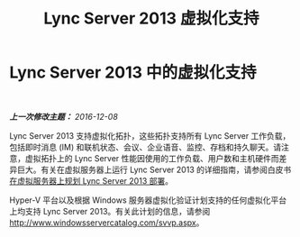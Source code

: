 ﻿---
title: Lync Server 2013 虚拟化支持
TOCTitle: 虚拟化支持
ms:assetid: cb940808-2852-406a-a357-3eb5638ed2a0
ms:mtpsurl: https://technet.microsoft.com/zh-cn/library/Gg398853(v=OCS.15)
ms:contentKeyID: 49314259
ms.date: 12/10/2016
mtps_version: v=OCS.15
ms.translationtype: HT
---

# Lync Server 2013 中的虚拟化支持

 

_**上一次修改主题：** 2016-12-08_

Lync Server 2013 支持虚拟化拓扑，这些拓扑支持所有 Lync Server 工作负载，包括即时消息 (IM) 和联机状态、会议、企业语音、监控、存档和持久聊天。请注意，虚拟拓扑上的 Lync Server 性能因使用的工作负载、用户数和主机硬件而差异巨大。有关在虚拟服务器上运行 Lync Server 2013 的详细指南，请参阅白皮书[在虚拟服务器上规划 Lync Server 2013 部署](http://www.microsoft.com/en-us/download/details.aspx?id=41936)。

Hyper-V 平台以及根据 Windows 服务器虚拟化验证计划支持的任何虚拟化平台上均支持 Lync Server 2013。有关此计划的信息，请参阅 <http://www.windowsservercatalog.com/svvp.aspx>。

